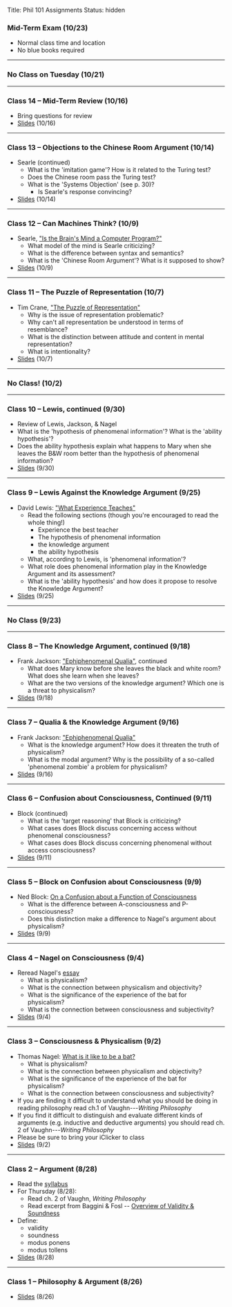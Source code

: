
Title: Phil 101 Assignments
Status: hidden

### Mid-Term Exam (10/23) ###

- Normal class time and location
- No blue books required

---

### No Class on Tuesday (10/21) ###

---

### Class 14 – Mid-Term Review (10/16) ###

- Bring questions for review
- [Slides](|filename|/pdfs/phil101/Mid-Term_Review_Fall_2014.pdf) (10/16)

---

### Class 13 – Objections to the Chinese Room Argument (10/14) ###

- Searle (continued)
    + What is the 'imitation game'? How is it related to the Turing test?
    + Does the Chinese room pass the Turing test?
    + What is the 'Systems Objection' (see p. 30)?
        * Is Searle's response convincing?
- [Slides](|filename|/pdfs/phil101/13SearleObjections.pdf) (10/14)

---

### Class 12 – Can Machines Think? (10/9) ###

- Searle, ["Is the Brain's Mind a Computer Program?"](|filename|/pdfs/phil101/SearleBrain.pdf)
    - What model of the mind is Searle criticizing?
    - What is the difference between syntax and semantics?
    - What is the 'Chinese Room Argument'? What is it supposed to show?
- [Slides](|filename|/pdfs/phil101/12SearleAI.pdf) (10/9)

---

### Class 11 – The Puzzle of Representation (10/7)

- Tim Crane, ["The Puzzle of Representation"](|filename|/pdfs/phil101/Crane_PuzzleMind.pdf)
    - Why is the issue of representation problematic?
    - Why can't all representation be understood in terms of resemblance?
    - What is the distinction between attitude and content in mental
      representation?
    - What is intentionality?
- [Slides](|filename|/pdfs/phil101/11CraneRepresentation.pdf) (10/7)

---

### No Class! (10/2)

---

### Class 10 – Lewis, continued (9/30) ###

- Review of Lewis, Jackson, & Nagel
- What is the 'hypothesis of phenomenal information'? What is the 'ability
  hypothesis'?
- Does the ability hypothesis explain what happens to Mary when she leaves the
  B&W room better than the hypothesis of phenomenal information?
- [Slides](|filename|/pdfs/phil101/10ConsciousnessReview.pdf) (9/30)

---

### Class 9 – Lewis Against the Knowledge Argument (9/25)

- David Lewis: ["What Experience Teaches"](|filename|/pdfs/phil101/LewisQualia.pdf)
    - Read the following sections (though you're encouraged to read the whole thing!)
        - Experience the best teacher
        - The hypothesis of phenomenal information
        - the knowledge argument
        - the ability hypothesis
    - What, according to Lewis, is 'phenomenal information'?
    - What role does phenomenal information play in the Knowledge Argument and its assessment?
    - What is the 'ability hypothesis' and how does it propose to resolve the Knowledge Argument?
- [Slides](|filename|/pdfs/phil101/9LewisAbility.pdf) (9/25)    

---

### No Class (9/23) ###

---

### Class 8 – The Knowledge Argument, continued (9/18) ###

- Frank Jackson: ["Ephiphenomenal Qualia"](|filename|/pdfs/phil101/JacksonQualia.pdf), continued
    + What does Mary know before she leaves the black and white room? What does
      she learn when she leaves?
    + What are the two versions of the knowledge argument? Which one is a
      threat to physicalism?
- [Slides](|filename|/pdfs/phil101/8JacksonQualiaII.pdf) (9/18) 

---

### Class 7 – Qualia & the Knowledge Argument (9/16) ###

- Frank Jackson: ["Ephiphenomenal Qualia"](|filename|/pdfs/phil101/JacksonQualia.pdf)
    - What is the knowledge argument? How does it threaten the truth of
      physicalism?
    - What is the modal argument? Why is the possibility of a so-called 'phenomenal zombie' a problem for physicalism?
- [Slides](|filename|/pdfs/phil101/7JacksonQualia.pdf) (9/16)

---

### Class 6 – Confusion about Consciousness, Continued (9/11) ###

- Block (continued)
    + What is the 'target reasoning' that Block is criticizing?
    + What cases does Block discuss concerning access without phenomenal
      consciousness?
    + What cases does Block discuss concerning phenomenal without access
      consciousness?
- [Slides](|filename|/pdfs/phil101/6BlockConfusionII.pdf) (9/11)

---

### Class 5 – Block on Confusion about Consciousness (9/9) ###

- Ned Block: [On a Confusion about a Function of Consciousness](|filename|/pdfs/phil101/BlockConsciousness.pdf)
    - What is the difference between A-consciousness and P-consciousness?
    - Does this distinction make a difference to Nagel's argument about physicalism?
- [Slides](|filename|/pdfs/phil101/5BlockConfusions.pdf) (9/9)

---

### Class 4 – Nagel on Consciousness (9/4) ###

- Reread Nagel's [essay](|filename|/pdfs/phil101/NagelBat.pdf)
    - What is physicalism?
    - What is the connection between physicalism and objectivity?
    - What is the significance of the experience of the bat for physicalism?
    - What is the connection between consciousness and subjectivity?
- [Slides]( |filename|/pdfs/phil101/4NagelConsciousness.pdf) (9/4)

---

### Class 3 – Consciousness & Physicalism (9/2) ###

- Thomas Nagel: [What is it like to be a bat?]( |filename|/pdfs/phil101/NagelBat.pdf )
    - What is physicalism?
    - What is the connection between physicalism and objectivity?
    - What is the significance of the experience of the bat for physicalism?
    - What is the connection between consciousness and subjectivity?
- If you are finding it difficult to understand what you should be doing in reading philosophy read ch.1 of Vaughn---*Writing Philosophy*
- If you find it difficult to distinguish and evaluate different kinds of arguments (e.g. inductive and deductive arguments) you should read ch. 2 of Vaughn---*Writing Philosophy*
- Please be sure to bring your iClicker to class
- [Slides]( |filename|/pdfs/phil101/3Physicalism.pdf) (9/2)

---

### Class 2 – Argument (8/28) ###

- Read the [syllabus](|filename|/pdfs/phil101/IntroSyllabus.pdf)
- For Thursday (8/28): 
    + Read ch. 2 of Vaughn, *Writing Philosophy*
    + Read excerpt from Baggini & Fosl -- [Overview of Validity & Soundness](|filename|/pdfs/phil101/LogicOverview.pdf)
- Define: 
    + validity
    + soundness
    + modus ponens
    + modus tollens
- [Slides](|filename|/pdfs/phil101/2Logic.pdf) (8/28)

---

### Class 1 – Philosophy & Argument (8/26) ###

- [Slides](|filename|/pdfs/phil101/1Intro.pdf) (8/26)




